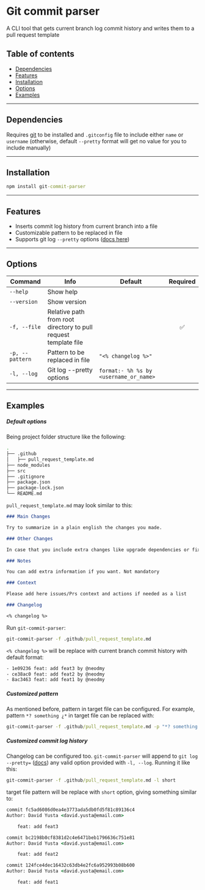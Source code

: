 # Git commit parser

A CLI tool that gets current branch log commit history and writes them to a pull request template

## Table of contents
- [Dependencies](#dependencies)
- [Features](#features)
- [Installation](#installation)
- [Options](#options)
- [Examples](#examples)
---
## Dependencies
Requires [git](https://git-scm.com/) to be installed and `.gitconfig` file to include either `name` or `username` (otherwise, default `--pretty` format will get no value for you to include manually)

---

## Installation

```cmd
npm install git-commit-parser
```
---
## Features

- Inserts commit log history from current branch into a file
- Customizable pattern to be replaced in file
- Supports git log `--pretty` options ([docs here](https://git-scm.com/docs/pretty-formats))

---
## Options


| Command             |  Info                                                            | Default                                      | Required           |
|---------------------|------------------------------------------------------------------|----------------------------------------------|:------------------:|
| `--help`            | Show help                                                        |                                              |                    |
| `--version`         | Show version                                                     |                                              |                    |
| `-f, --file`        | Relative path from root directory to pull request template file  |                                              | :white_check_mark: |
| `-p, --pattern`     | Pattern to be replaced in file                                   | `"<% changelog %>"`                          |                    |
| `-l, --log`         | Git log --pretty options                                         | `format:- %h %s by <username_or_name>`        |                    |

---
## Examples

##### Default options
Being project folder structure like the following:

```bash
.
├── .github
│   ├── pull_request_template.md
├── node_modules
├── src
├── .gitignore
├── package.json
├── package-lock.json
└── README.md
```

`pull_request_template.md` may look similar to this:

```markdown
### Main Changes

Try to summarize in a plain english the changes you made.

### Other Changes

In case that you include extra changes like upgrade dependencies or fixing typos, etc..

### Notes

You can add extra information if you want. Not mandatory

### Context

Please add here issues/Prs context and actions if needed as a list

### Changelog

<% changelog %>
```

Run `git-commit-parser`:

```cmd
git-commit-parser -f .github/pull_request_template.md
```
`<% changelog %>` will be replace with current branch commit history with default format:

```cmd
- 1e09236 feat: add feat3 by @neodmy
- ce38ac0 feat: add feat2 by @neodmy
- 8ac3463 feat: add feat1 by @neodmy
```

##### Customized pattern
As mentioned before, pattern in target file can be configured. For example, pattern `*? something ¿*` in target file can be replaced with:

```cmd
git-commit-parser -f .github/pull_request_template.md -p "*? something ¿*" 
```

##### Customized commit log history
Changelog can be configured too. `git-commit-parser` will append to `git log --pretty=` ([docs](https://git-scm.com/docs/pretty-formats)) any valid option provided with `-l, --log`. Running it like this:

```cmd
git-commit-parser -f .github/pull_request_template.md -l short
```
target file pattern will be replace with `short` option, giving something similar to:

```cmd
commit fc5ad6086d0ea4e3773ada5db0fd5f81c89136c4
Author: David Yusta <david.yusta@email.com>

    feat: add feat3

commit bc2198b0cf8381d2c4e6471beb1796636c751e81
Author: David Yusta <david.yusta@email.com>

    feat: add feat2

commit 124fce4dec16432c63db4e2fc6a952993b08b600
Author: David Yusta <david.yusta@email.com>

    feat: add feat1
```
